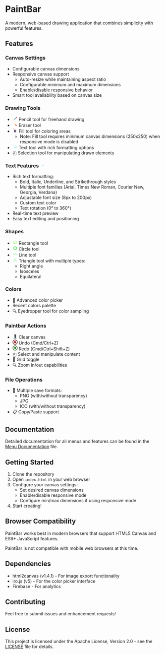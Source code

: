 # PaintBar

A modern, web-based drawing application that combines simplicity with powerful features.

## Features

### Canvas Settings
- Configurable canvas dimensions
- Responsive canvas support
  - Auto-resize while maintaining aspect ratio
  - Configurable minimum and maximum dimensions
  - Enable/disable responsive behavior
- Smart tool availability based on canvas size

### Drawing Tools
- <img src="public/images/menus/tools_pencil.png" height="16"/> Pencil tool for freehand drawing
- <img src="public/images/menus/tools_eraser.png" height="16"/> Eraser tool
- <img src="public/images/menus/tools_fill.png" height="16"/> Fill tool for coloring areas
  - Note: Fill tool requires minimum canvas dimensions (250x250) when responsive mode is disabled
- <img src="public/images/menus/tools_text.png" height="16"/> Text tool with rich formatting options
- ◰ Selection tool for manipulating drawn elements

### Text Features <img src="public/images/menus/tools_text.png" height="16"/>
- Rich text formatting:
  - Bold, Italic, Underline, and Strikethrough styles
  - Multiple font families (Arial, Times New Roman, Courier New, Georgia, Verdana)
  - Adjustable font size (8px to 200px)
  - Custom text color
  - Text rotation (0° to 360°)
- Real-time text preview
- Easy text editing and positioning

### Shapes
- <img src="public/images/menus/shapes_rectangle.png" height="16"/> Rectangle tool
- <img src="public/images/menus/shapes_circle.png" height="16"/> Circle tool
- <img src="public/images/menus/shapes_line.png" height="16"/> Line tool
- <img src="public/images/menus/shapes_triangle.png" height="16"/> Triangle tool with multiple types:
  - Right angle
  - Isosceles
  - Equilateral

### Colors
- 🎨 Advanced color picker
- Recent colors palette
- 🔍 Eyedropper tool for color sampling

### Paintbar Actions
- <img src="public/images/menus/actions_clear.png" height="16"/> Clear canvas
- <img src="public/images/menus/actions_undo.png" height="16"/> Undo (Cmd/Ctrl+Z)
- <img src="public/images/menus/actions_redo.png" height="16"/> Redo (Cmd/Ctrl+Shift+Z)
- ◰ Select and manipulate content
- 📏 Grid toggle
- 🔍 Zoom in/out capabilities

### File Operations
- 💾 Multiple save formats:
  - PNG (with/without transparency)
  - JPG
  - ICO (with/without transparency)
- 📋 Copy/Paste support

## Documentation

Detailed documentation for all menus and features can be found in the [Menu Documentation](docs/menus.md) file.

## Getting Started

1. Clone the repository
2. Open `index.html` in your web browser
3. Configure your canvas settings:
   - Set desired canvas dimensions
   - Enable/disable responsive mode
   - Configure min/max dimensions if using responsive mode
4. Start creating!

## Browser Compatibility

PaintBar works best in modern browsers that support HTML5 Canvas and ES6+ JavaScript features.

PaintBar is not compatible with mobile web browsers at this time.

## Dependencies

- html2canvas (v1.4.1) - For image export functionality
- iro.js (v5) - For the color picker interface
- Firebase - For analytics

## Contributing

Feel free to submit issues and enhancement requests!

## License

This project is licensed under the Apache License, Version 2.0 - see the [LICENSE](LICENSE) file for details.
